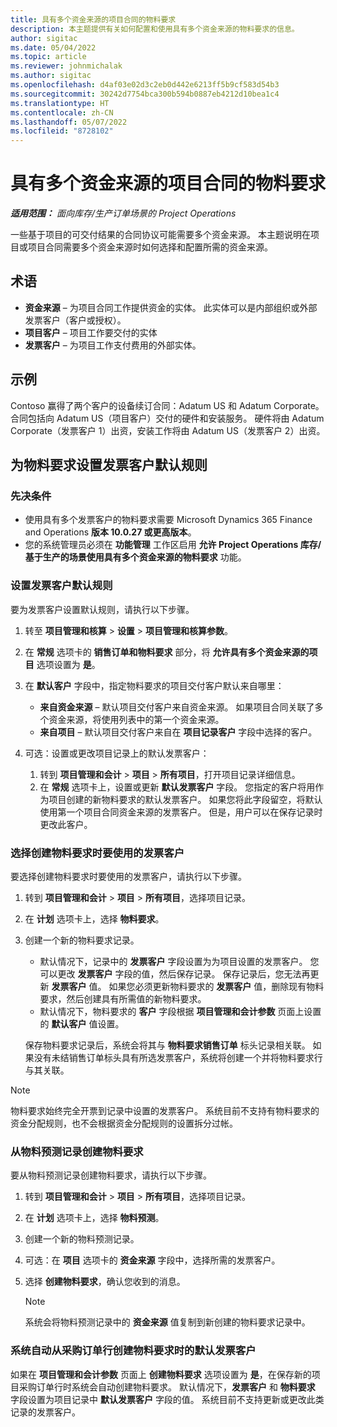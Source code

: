 ```yaml
---
title: 具有多个资金来源的项目合同的物料要求
description: 本主题提供有关如何配置和使用具有多个资金来源的物料要求的信息。
author: sigitac
ms.date: 05/04/2022
ms.topic: article
ms.reviewer: johnmichalak
ms.author: sigitac
ms.openlocfilehash: d4af03e02d3c2eb0d442e6213ff5b9cf583d54b3
ms.sourcegitcommit: 30242d7754bca300b594b0887eb4212d10bea1c4
ms.translationtype: HT
ms.contentlocale: zh-CN
ms.lasthandoff: 05/07/2022
ms.locfileid: "8728102"
---
```

# <a name="item-requirements-for-project-contracts-with-multiple-funding-sources"></a>具有多个资金来源的项目合同的物料要求

_**适用范围：** 面向库存/生产订单场景的 Project Operations_

一些基于项目的可交付结果的合同协议可能需要多个资金来源。 本主题说明在项目或项目合同需要多个资金来源时如何选择和配置所需的资金来源。

## <a name="terminology"></a>术语

- **资金来源** – 为项目合同工作提供资金的实体。 此实体可以是内部组织或外部发票客户（客户或授权）。
- **项目客户** – 项目工作要交付的实体
- **发票客户** – 为项目工作支付费用的外部实体。

## <a name="example"></a>示例

Contoso 赢得了两个客户的设备续订合同：Adatum US 和 Adatum Corporate。 合同包括向 Adatum US（项目客户）交付的硬件和安装服务。 硬件将由 Adatum Corporate（发票客户 1）出资，安装工作将由 Adatum US（发票客户 2）出资。

## <a name="set-up-invoice-account-defaulting-rules-for-item-requirements"></a>为物料要求设置发票客户默认规则

### <a name="prerequisites"></a>先决条件

- 使用具有多个发票客户的物料要求需要 Microsoft Dynamics 365 Finance and Operations **版本 10.0.27 或更高版本**。
- 您的系统管理员必须在 **功能管理** 工作区启用 **允许 Project Operations 库存/基于生产的场景使用具有多个资金来源的物料要求** 功能。

### <a name="set-up-the-invoice-account-defaulting-rules"></a>设置发票客户默认规则

要为发票客户设置默认规则，请执行以下步骤。

1. 转至 **项目管理和核算** \> **设置** \> **项目管理和核算参数**。
1. 在 **常规** 选项卡的 **销售订单和物料要求** 部分，将 **允许具有多个资金来源的项目** 选项设置为 **是**。
1. 在 **默认客户** 字段中，指定物料要求的项目交付客户默认来自哪里：

    - **来自资金来源** – 默认项目交付客户来自资金来源。 如果项目合同关联了多个资金来源，将使用列表中的第一个资金来源。
    - **来自项目** – 默认项目交付客户来自在 **项目记录客户** 字段中选择的客户。

1. 可选：设置或更改项目记录上的默认发票客户：

    1. 转到 **项目管理和会计** \> **项目** \> **所有项目**，打开项目记录详细信息。
    2. 在 **常规** 选项卡上，设置或更新 **默认发票客户** 字段。 您指定的客户将用作为项目创建的新物料要求的默认发票客户。 如果您将此字段留空，将默认使用第一个项目合同资金来源的发票客户。 但是，用户可以在保存记录时更改此客户。

### <a name="select-the-invoice-account-to-use-when-you-create-an-item-requirement"></a>选择创建物料要求时要使用的发票客户

要选择创建物料要求时要使用的发票客户，请执行以下步骤。

1. 转到 **项目管理和会计** \> **项目** \> **所有项目**，选择项目记录。
1. 在 **计划** 选项卡上，选择 **物料要求**。
1. 创建一个新的物料要求记录。

    - 默认情况下，记录中的 **发票客户** 字段设置为为项目设置的发票客户。 您可以更改 **发票客户** 字段的值，然后保存记录。 保存记录后，您无法再更新 **发票客户** 值。 如果您必须更新物料要求的 **发票客户** 值，删除现有物料要求，然后创建具有所需值的新物料要求。
    - 默认情况下，物料要求的 **客户** 字段根据 **项目管理和会计参数** 页面上设置的 **默认客户** 值设置。

    保存物料要求记录后，系统会将其与 **物料要求销售订单** 标头记录相关联。 如果没有未结销售订单标头具有所选发票客户，系统将创建一个并将物料要求行与其关联。

> [!NOTE]
> 物料要求始终完全开票到记录中设置的发票客户。 系统目前不支持有物料要求的资金分配规则，也不会根据资金分配规则的设置拆分过帐。

### <a name="create-an-item-requirement-from-an-item-forecast-record"></a>从物料预测记录创建物料要求

要从物料预测记录创建物料要求，请执行以下步骤。

1. 转到 **项目管理和会计** \> **项目** \> **所有项目**，选择项目记录。
1. 在 **计划** 选项卡上，选择 **物料预测**。
1. 创建一个新的物料预测记录。
1. 可选：在 **项目** 选项卡的 **资金来源** 字段中，选择所需的发票客户。
1. 选择 **创建物料要求**，确认您收到的消息。

    > [!NOTE]
    > 系统会将物料预测记录中的 **资金来源** 值复制到新创建的物料要求记录中。

### <a name="default-invoice-account-when-the-system-automatically-creates-an-item-requirement-from-a-purchase-order-line"></a>系统自动从采购订单行创建物料要求时的默认发票客户

如果在 **项目管理和会计参数** 页面上 **创建物料要求** 选项设置为 **是**，在保存新的项目采购订单行时系统会自动创建物料要求。 默认情况下，**发票客户** 和 **物料要求** 字段设置为项目记录中 **默认发票客户** 字段的值。 系统目前不支持更新或更改此类记录的发票客户。
